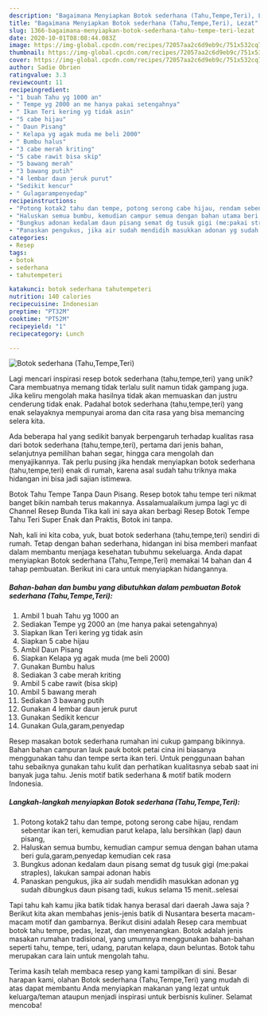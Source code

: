 ```yaml
---
description: "Bagaimana Menyiapkan Botok sederhana (Tahu,Tempe,Teri), Lezat"
title: "Bagaimana Menyiapkan Botok sederhana (Tahu,Tempe,Teri), Lezat"
slug: 1366-bagaimana-menyiapkan-botok-sederhana-tahu-tempe-teri-lezat
date: 2020-10-01T08:08:44.083Z
image: https://img-global.cpcdn.com/recipes/72057aa2c6d9eb9c/751x532cq70/botok-sederhana-tahutempeteri-foto-resep-utama.jpg
thumbnail: https://img-global.cpcdn.com/recipes/72057aa2c6d9eb9c/751x532cq70/botok-sederhana-tahutempeteri-foto-resep-utama.jpg
cover: https://img-global.cpcdn.com/recipes/72057aa2c6d9eb9c/751x532cq70/botok-sederhana-tahutempeteri-foto-resep-utama.jpg
author: Sadie Obrien
ratingvalue: 3.3
reviewcount: 11
recipeingredient:
- "1 buah Tahu yg 1000 an"
- " Tempe yg 2000 an me hanya pakai setengahnya"
- " Ikan Teri kering yg tidak asin"
- "5 cabe hijau"
- " Daun Pisang"
- " Kelapa yg agak muda me beli 2000"
- " Bumbu halus"
- "3 cabe merah kriting"
- "5 cabe rawit bisa skip"
- "5 bawang merah"
- "3 bawang putih"
- "4 lembar daun jeruk purut"
- "Sedikit kencur"
- " Gulagarampenyedap"
recipeinstructions:
- "Potong kotak2 tahu dan tempe, potong serong cabe hijau, rendam sebentar ikan teri, kemudian parut kelapa, lalu bersihkan (lap) daun pisang,"
- "Haluskan semua bumbu, kemudian campur semua dengan bahan utama beri gula,garam,penyedap kemudian cek rasa"
- "Bungkus adonan kedalam daun pisang semat dg tusuk gigi (me:pakai straples), lakukan sampai adonan habis"
- "Panaskan pengukus, jika air sudah mendidih masukkan adonan yg sudah dibungkus daun pisang tadi, kukus selama 15 menit..selesai"
categories:
- Resep
tags:
- botok
- sederhana
- tahutempeteri

katakunci: botok sederhana tahutempeteri 
nutrition: 140 calories
recipecuisine: Indonesian
preptime: "PT32M"
cooktime: "PT52M"
recipeyield: "1"
recipecategory: Lunch

---
```



![Botok sederhana (Tahu,Tempe,Teri)](https://img-global.cpcdn.com/recipes/72057aa2c6d9eb9c/751x532cq70/botok-sederhana-tahutempeteri-foto-resep-utama.jpg)

Lagi mencari inspirasi resep botok sederhana (tahu,tempe,teri) yang unik? Cara membuatnya memang tidak terlalu sulit namun tidak gampang juga. Jika keliru mengolah maka hasilnya tidak akan memuaskan dan justru cenderung tidak enak. Padahal botok sederhana (tahu,tempe,teri) yang enak selayaknya mempunyai aroma dan cita rasa yang bisa memancing selera kita.

Ada beberapa hal yang sedikit banyak berpengaruh terhadap kualitas rasa dari botok sederhana (tahu,tempe,teri), pertama dari jenis bahan, selanjutnya pemilihan bahan segar, hingga cara mengolah dan menyajikannya. Tak perlu pusing jika hendak menyiapkan botok sederhana (tahu,tempe,teri) enak di rumah, karena asal sudah tahu triknya maka hidangan ini bisa jadi sajian istimewa.

Botok Tahu Tempe Tanpa Daun Pisang. Resep botok tahu tempe teri nikmat banget bikin nambah terus makannya. Assalamualaikum jumpa lagi yc di Channel Resep Bunda Tika kali ini saya akan berbagi Resep Botok Tempe Tahu Teri Super Enak dan Praktis, Botok ini tanpa.


Nah, kali ini kita coba, yuk, buat botok sederhana (tahu,tempe,teri) sendiri di rumah. Tetap dengan bahan sederhana, hidangan ini bisa memberi manfaat dalam membantu menjaga kesehatan tubuhmu sekeluarga. Anda dapat menyiapkan Botok sederhana (Tahu,Tempe,Teri) memakai 14 bahan dan 4 tahap pembuatan. Berikut ini cara untuk menyiapkan hidangannya.

<!--inarticleads1-->

##### Bahan-bahan dan bumbu yang dibutuhkan dalam pembuatan Botok sederhana (Tahu,Tempe,Teri):

1. Ambil 1 buah Tahu yg 1000 an
1. Sediakan  Tempe yg 2000 an (me hanya pakai setengahnya)
1. Siapkan  Ikan Teri kering yg tidak asin
1. Siapkan 5 cabe hijau
1. Ambil  Daun Pisang
1. Siapkan  Kelapa yg agak muda (me beli 2000)
1. Gunakan  Bumbu halus
1. Sediakan 3 cabe merah kriting
1. Ambil 5 cabe rawit (bisa skip)
1. Ambil 5 bawang merah
1. Sediakan 3 bawang putih
1. Gunakan 4 lembar daun jeruk purut
1. Gunakan Sedikit kencur
1. Gunakan  Gula,garam,penyedap


Resep masakan botok sederhana rumahan ini cukup gampang bikinnya. Bahan bahan campuran lauk pauk botok petai cina ini biasanya menggunakan tahu dan tempe serta ikan teri. Untuk penggunaan bahan tahu sebaiknya gunakan tahu kulit dan perhatikan kualitasnya sebab saat ini banyak juga tahu. Jenis motif batik sederhana &amp; motif batik modern Indonesia. 

<!--inarticleads2-->

##### Langkah-langkah menyiapkan Botok sederhana (Tahu,Tempe,Teri):

1. Potong kotak2 tahu dan tempe, potong serong cabe hijau, rendam sebentar ikan teri, kemudian parut kelapa, lalu bersihkan (lap) daun pisang,
1. Haluskan semua bumbu, kemudian campur semua dengan bahan utama beri gula,garam,penyedap kemudian cek rasa
1. Bungkus adonan kedalam daun pisang semat dg tusuk gigi (me:pakai straples), lakukan sampai adonan habis
1. Panaskan pengukus, jika air sudah mendidih masukkan adonan yg sudah dibungkus daun pisang tadi, kukus selama 15 menit..selesai


Tapi tahu kah kamu jika batik tidak hanya berasal dari daerah Jawa saja ? Berikut kita akan membahas jenis-jenis batik di Nusantara beserta macam-macam motif dan gambarnya. Berikut disini adalah Resep cara membuat botok tahu tempe, pedas, lezat, dan menyenangkan. Botok adalah jenis masakan rumahan tradisional, yang umumnya menggunakan bahan-bahan seperti tahu, tempe, teri, udang, parutan kelapa, daun beluntas. Botok tahu merupakan cara lain untuk mengolah tahu. 

Terima kasih telah membaca resep yang kami tampilkan di sini. Besar harapan kami, olahan Botok sederhana (Tahu,Tempe,Teri) yang mudah di atas dapat membantu Anda menyiapkan makanan yang lezat untuk keluarga/teman ataupun menjadi inspirasi untuk berbisnis kuliner. Selamat mencoba!
